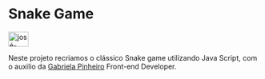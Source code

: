 # Snake Game 
<a href="https://www.linkedin.com/in/jos%C3%A9-wesley-da-silva-220376200/" target="blank"><img align="center" src="https://www.flaticon.com/svg/vstatic/svg/145/145807.svg?token=exp=1611375404~hmac=83625b70eed06b26de7ef3709e7253c5" alt="josé-wesley-da-silva" height="30" width="40" /></a>

Neste projeto recriamos o clássico Snake game utilizando Java Script, com o auxilio da [Gabriela Pinheiro](https://www.linkedin.com/in/gabrielapinheiro129/) Front-end Developer. 
